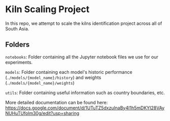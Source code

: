 # Kiln Scaling Project

In this repo, we attempt to scale the kilns identification project across all of South Asia.

## Folders 

```notebooks```: Folder containing all the Jupyter notebook files we use for our experiments. 

```models```: Folder containing each model's historic performance (```./models/{model_name}/history```) and weights (```./models/{model_name}/weights```)

```utils```: Folder containing useful information such as country boundaries, etc. 

More detailed documentation can be found here: https://docs.google.com/document/d/1UTuTZ5dxzulnaBy4I1h5mDKYI28VAyNUHuTUfolm30g/edit?usp=sharing 

